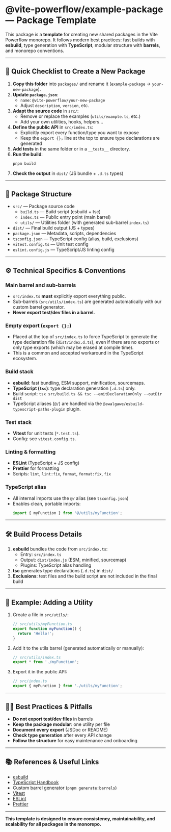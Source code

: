 # @vite-powerflow/example-package — Package Template

This package is a **template** for creating new shared packages in the Vite Powerflow monorepo. It follows modern best practices: fast builds with **esbuild**, type generation with **TypeScript**, modular structure with **barrels**, and monorepo conventions.

---

## 🚀 Quick Checklist to Create a New Package

1. **Copy this folder** into `packages/` and rename it (`example-package` → `your-new-package`).
2. **Update `package.json`**:
   - `name`: `@vite-powerflow/your-new-package`
   - Adjust `description`, `version`, etc.
3. **Adapt the source code** in `src/`:
   - Remove or replace the examples (`utils/example.ts`, etc.)
   - Add your own utilities, hooks, helpers…
4. **Define the public API** in `src/index.ts`:
   - Explicitly export every function/type you want to expose
   - Keep the `export {};` line at the top to ensure type declarations are generated
5. **Add tests** in the same folder or in a `__tests__` directory.
6. **Run the build**:
   ```sh
   pnpm build
   ```
7. **Check the output** in `dist/` (JS bundle + `.d.ts` types)

---

## 📁 Package Structure

- `src/` — Package source code
  - `build.ts` — Build script (esbuild + tsc)
  - `index.ts` — Public entry point (main barrel)
  - `utils/` — Utilities folder (with generated sub-barrel `index.ts`)
- `dist/` — Final build output (JS + types)
- `package.json` — Metadata, scripts, dependencies
- `tsconfig.json` — TypeScript config (alias, build, exclusions)
- `vitest.config.ts` — Unit test config
- `eslint.config.js` — TypeScript/JS linting config

---

## ⚙️ Technical Specifics & Conventions

### Main barrel and sub-barrels

- `src/index.ts` **must** explicitly export everything public.
- Sub-barrels (`src/utils/index.ts`) are generated automatically with our custom barrel generator.
- **Never export test/dev files in a barrel.**

### Empty export (`export {};`)

- Placed at the top of `src/index.ts` to force TypeScript to generate the type declaration file (`dist/index.d.ts`), even if there are no exports or only type exports (which may be erased at compile time).
- This is a common and accepted workaround in the TypeScript ecosystem.

### Build stack

- **esbuild**: fast bundling, ESM support, minification, sourcemaps.
- **TypeScript (`tsc`)**: type declaration generation (`.d.ts`) only.
- Build script: `tsx src/build.ts && tsc --emitDeclarationOnly --outDir dist`
- TypeScript aliases (`@/`) are handled via the `@awalgawe/esbuild-typescript-paths-plugin` plugin.

### Test stack

- **Vitest** for unit tests (`*.test.ts`).
- Config: see `vitest.config.ts`.

### Linting & formatting

- **ESLint** (TypeScript + JS config)
- **Prettier** for formatting
- Scripts: `lint`, `lint:fix`, `format`, `format:fix`, `fix`

### TypeScript alias

- All internal imports use the `@/` alias (see `tsconfig.json`)
- Enables clean, portable imports:
  ```ts
  import { myFunction } from '@/utils/myFunction';
  ```

---

## 🛠️ Build Process Details

1. **esbuild** bundles the code from `src/index.ts`:
   - Entry: `src/index.ts`
   - Output: `dist/index.js` (ESM, minified, sourcemap)
   - Plugins: TypeScript alias handling
2. **tsc** generates type declarations (`.d.ts`) in `dist/`
3. **Exclusions**: test files and the build script are not included in the final build

---

## 🧩 Example: Adding a Utility

1. Create a file in `src/utils/`:
   ```ts
   // src/utils/myFunction.ts
   export function myFunction() {
     return 'Hello!';
   }
   ```
2. Add it to the utils barrel (generated automatically or manually):
   ```ts
   // src/utils/index.ts
   export * from './myFunction';
   ```
3. Export it in the public API:
   ```ts
   // src/index.ts
   export { myFunction } from './utils/myFunction';
   ```

---

## 🧑‍💻 Best Practices & Pitfalls

- **Do not export test/dev files** in barrels
- **Keep the package modular**: one utility per file
- **Document every export** (JSDoc or README)
- **Check type generation** after every API change
- **Follow the structure** for easy maintenance and onboarding

---

## 📚 References & Useful Links

- [esbuild](https://esbuild.github.io/)
- [TypeScript Handbook](https://www.typescriptlang.org/docs/handbook/modules.html)
- Custom barrel generator (`pnpm generate:barrels`)
- [Vitest](https://vitest.dev/)
- [ESLint](https://eslint.org/)
- [Prettier](https://prettier.io/)

---

**This template is designed to ensure consistency, maintainability, and scalability for all packages in the monorepo.**
